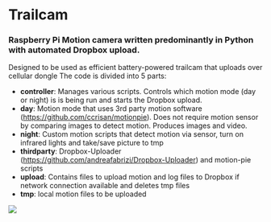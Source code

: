 # Trailcam
### Raspberry Pi Motion camera written predominantly in Python with automated Dropbox upload.
Designed to be used as efficient battery-powered trailcam that uploads over cellular dongle
The code is divided into 5 parts:
* **controller**: Manages various scripts. Controls which motion mode (day or night) is is being run and starts the Dropbox upload. 
* **day**: Motion mode that uses 3rd party motion software (https://github.com/ccrisan/motionpie). Does not require motion sensor by comparing images to detect motion. Produces images and video.  
* **night**: Custom motion scripts that detect motion via sensor, turn on infrared lights and take/save picture to tmp
* **thirdparty**: Dropbox-Uploader (https://github.com/andreafabrizi/Dropbox-Uploader) and motion-pie scripts 
* **upload**: Contains files to upload motion and log files to Dropbox if network connection available and deletes tmp files
* **tmp**: local motion files to be uploaded


![](https://cloud.githubusercontent.com/assets/19669249/21469991/2eec9054-ca39-11e6-8987-970983a2f51d.jpg)
